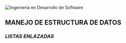 ![Ingeniería en Desarrollo de Software](https://github.com/user-attachments/assets/00de7ae6-c2e0-43fe-ab7c-dd6b595b68a8)

## **MANEJO DE ESTRUCTURA DE DATOS**

### ***LISTAS ENLAZADAS***
